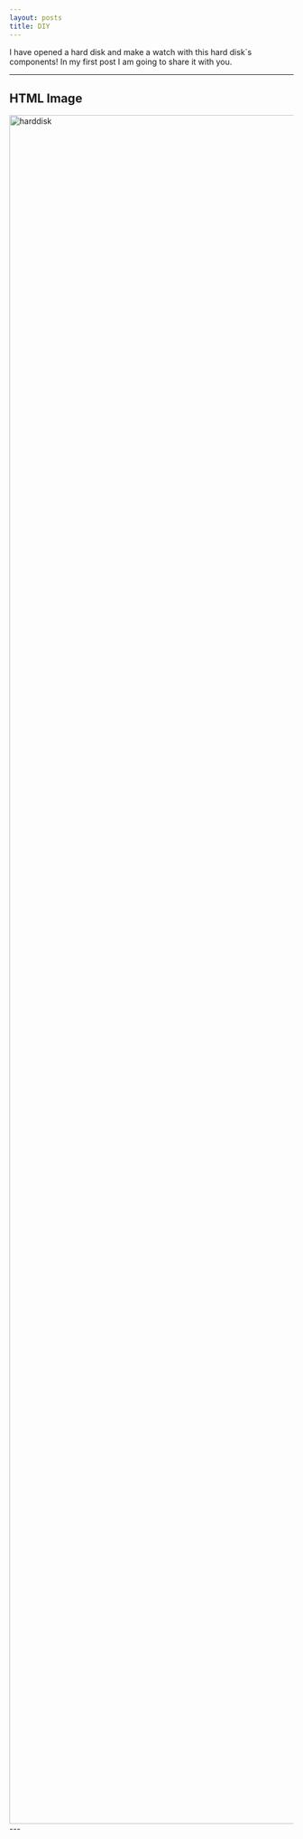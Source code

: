 ```yaml
---
layout: posts
title: DIY
---
```


 I have opened a hard disk and make a watch with this hard disk`s components!
 In my first post I am going to share it with you.

---

<html>
<body>

<h2>HTML Image</h2>
<img src="10.jpg" alt="harddisk" width="4032" height="3024">

</body>
</html>
 ---



